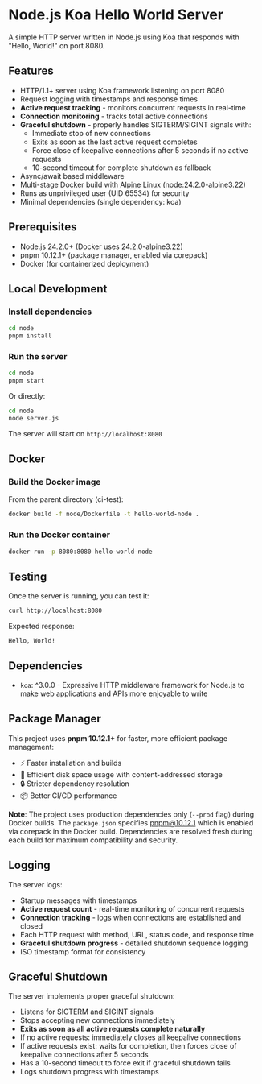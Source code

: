 # Node.js Koa Hello World Server

A simple HTTP server written in Node.js using Koa that responds with "Hello, World!" on port 8080.

## Features

- HTTP/1.1+ server using Koa framework listening on port 8080
- Request logging with timestamps and response times
- **Active request tracking** - monitors concurrent requests in real-time
- **Connection monitoring** - tracks total active connections
- **Graceful shutdown** - properly handles SIGTERM/SIGINT signals with:
  - Immediate stop of new connections
  - Exits as soon as the last active request completes
  - Force close of keepalive connections after 5 seconds if no active requests
  - 10-second timeout for complete shutdown as fallback
- Async/await based middleware
- Multi-stage Docker build with Alpine Linux (node:24.2.0-alpine3.22)
- Runs as unprivileged user (UID 65534) for security
- Minimal dependencies (single dependency: koa)

## Prerequisites

- Node.js 24.2.0+ (Docker uses 24.2.0-alpine3.22)
- pnpm 10.12.1+ (package manager, enabled via corepack)
- Docker (for containerized deployment)

## Local Development

### Install dependencies

```bash
cd node
pnpm install
```

### Run the server

```bash
cd node
pnpm start
```

Or directly:
```bash
cd node
node server.js
```

The server will start on `http://localhost:8080`

## Docker

### Build the Docker image

From the parent directory (ci-test):

```bash
docker build -f node/Dockerfile -t hello-world-node .
```

### Run the Docker container

```bash
docker run -p 8080:8080 hello-world-node
```

## Testing

Once the server is running, you can test it:

```bash
curl http://localhost:8080
```

Expected response:
```
Hello, World!
```

## Dependencies

- `koa`: ^3.0.0 - Expressive HTTP middleware framework for Node.js to make web applications and APIs more enjoyable to write

## Package Manager

This project uses **pnpm 10.12.1+** for faster, more efficient package management:
- ⚡ Faster installation and builds
- 💾 Efficient disk space usage with content-addressed storage
- 🔒 Stricter dependency resolution
- 📦 Better CI/CD performance

**Note**: The project uses production dependencies only (`--prod` flag) during Docker builds. The `package.json` specifies pnpm@10.12.1 which is enabled via corepack in the Docker build. Dependencies are resolved fresh during each build for maximum compatibility and security.

## Logging

The server logs:
- Startup messages with timestamps
- **Active request count** - real-time monitoring of concurrent requests
- **Connection tracking** - logs when connections are established and closed
- Each HTTP request with method, URL, status code, and response time
- **Graceful shutdown progress** - detailed shutdown sequence logging
- ISO timestamp format for consistency

## Graceful Shutdown

The server implements proper graceful shutdown:
- Listens for SIGTERM and SIGINT signals
- Stops accepting new connections immediately
- **Exits as soon as all active requests complete naturally**
- If no active requests: immediately closes all keepalive connections
- If active requests exist: waits for completion, then forces close of keepalive connections after 5 seconds
- Has a 10-second timeout to force exit if graceful shutdown fails
- Logs shutdown progress with timestamps
